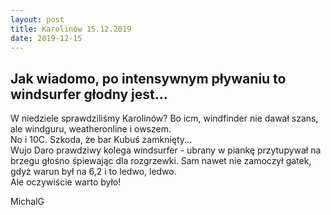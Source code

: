 ```yaml
---
layout: post
title: Karolinów 15.12.2019
date: 2019-12-15
---
```


## Jak wiadomo, po intensywnym pływaniu to windsurfer głodny jest...  

W niedziele sprawdziliśmy Karolinów? Bo icm, windfinder nie dawał szans, 
ale windguru, weatheronline i owszem.  
No i 10C. Szkoda, że bar Kubuś zamknięty...  
Wujo Daro prawdziwy kolega windsurfer - ubrany w piankę przytupywał na brzegu
głośno śpiewając dla rozgrzewki. Sam nawet nie zamoczył gatek, gdyż warun był 
na 6,2 i to ledwo, ledwo.  
Ale oczywiście warto było!  

MichalG

